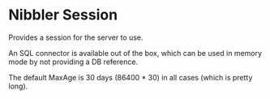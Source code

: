 # Nibbler Session

Provides a session for the server to use.

An SQL connector is available out of the box, which can be used in memory mode by
not providing a DB reference.

The default MaxAge is 30 days (86400 * 30) in all cases (which is pretty long).
